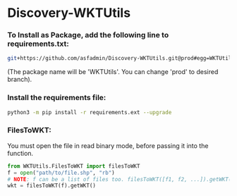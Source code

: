 # Discovery-WKTUtils

### To Install as Package, add the following line to requirements.txt:

```bash
git+https://github.com/asfadmin/Discovery-WKTUtils.git@prod#egg=WKTUtils
```

(The package name will be 'WKTUtils'. You can change 'prod' to desired branch).

### Install the requirements file:

```bash
python3 -m pip install -r requirements.ext --upgrade
```

### FilesToWKT:
You must open the file in read binary mode, before passing it into the function.

```python
from WKTUtils.FilesToWKT import filesToWKT
f = open("path/to/file.shp", "rb")
# NOTE: f can be a list of files too. filesToWKT([f1, f2, ...]).getWKT()
wkt = filesToWKT(f).getWKT()
```
